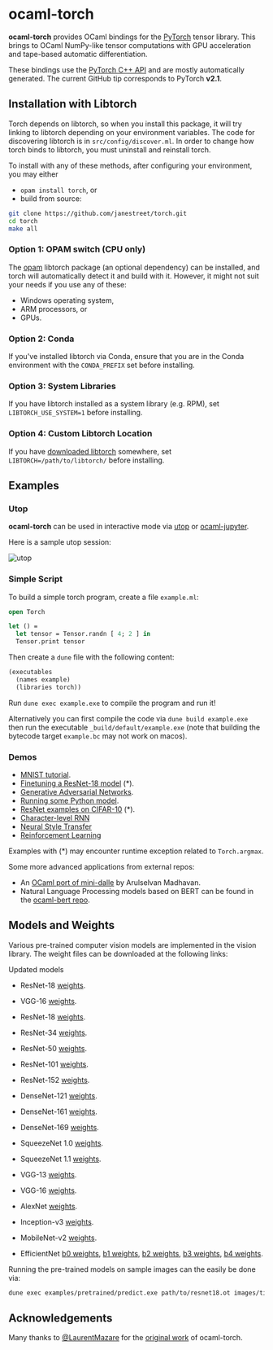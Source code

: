 # ocaml-torch
__ocaml-torch__ provides OCaml bindings for the [PyTorch](https://pytorch.org) tensor library.
This brings to OCaml NumPy-like tensor computations with GPU acceleration and tape-based automatic
differentiation.

These bindings use the [PyTorch C++ API](https://pytorch.org/cppdocs/) and are
mostly automatically generated.
The current GitHub tip corresponds to PyTorch **v2.1**.

## Installation with Libtorch

Torch depends on libtorch, so when you install this package, it will try linking to
libtorch depending on your environment variables.
The code for discovering libtorch is in `src/config/discover.ml`.
In order to change how torch binds to libtorch, you must uninstall and reinstall torch.

To install with any of these methods, after configuring your environment, you may either

* `opam install torch`, or
* build from source:
```bash
git clone https://github.com/janestreet/torch.git
cd torch
make all
```

### Option 1: OPAM switch (CPU only)

The [opam](https://opam.ocaml.org/) libtorch package (an optional dependency) can be
installed, and torch will automatically detect it and build with it. However, it might not
suit your needs if you use any of these:
* Windows operating system,
* ARM processors, or
* GPUs.

### Option 2: Conda

If you've installed libtorch via Conda, ensure that you are in the Conda environment with
the `CONDA_PREFIX` set before installing.

### Option 3: System Libraries

If you have libtorch installed as a system library (e.g. RPM), set `LIBTORCH_USE_SYSTEM=1`
before installing.

### Option 4: Custom Libtorch Location
If you have [downloaded libtorch](https://pytorch.org) somewhere, set
`LIBTORCH=/path/to/libtorch/` before installing.

## Examples

### Utop

__ocaml-torch__ can be used in interactive mode via
[utop](https://github.com/ocaml-community/utop) or
[ocaml-jupyter](https://github.com/akabe/ocaml-jupyter).

Here is a sample utop session:

![utop](./images/utop.png)

### Simple Script

To build a simple torch program, create a file `example.ml`:

```ocaml
open Torch

let () =
  let tensor = Tensor.randn [ 4; 2 ] in
  Tensor.print tensor
```

Then create a `dune` file with the following content:

```ocaml
(executables
  (names example)
  (libraries torch))
```

Run `dune exec example.exe` to compile the program and run it!

Alternatively you can first compile the code via `dune build example.exe` then run the executable
`_build/default/example.exe` (note that building the bytecode target `example.bc` may
not work on macos).

### Demos

* [MNIST tutorial](./examples/mnist/README.md).
* [Finetuning a ResNet-18 model](./examples/pretrained/README.md) (*).
* [Generative Adversarial Networks](./examples/gan/README.md).
* [Running some Python model](./examples/jit/README.md).
* [ResNet examples on CIFAR-10](./examples/cifar/README.md) (*).
* [Character-level RNN](./examples/char_rnn/README.md)
* [Neural Style Transfer](./examples/neural_transfer/README.md)
* [Reinforcement Learning](./examples/reinforcement-learning/README.md)

Examples with (*) may encounter runtime exception related to `Torch.argmax`.

Some more advanced applications from external repos:

* An [OCaml port of mini-dalle](https://github.com/ArulselvanMadhavan/mini_dalle) by Arulselvan Madhavan.
* Natural Language Processing models based on BERT can be found in the
[ocaml-bert repo](https://github.com/LaurentMazare/ocaml-bert).

## Models and Weights

Various pre-trained computer vision models are implemented in the vision library.
The weight files can be downloaded at the following links:

Updated models
* ResNet-18 [weights](https://github.com/LaurentMazare/tch-rs/releases/download/mw/resnet18.ot).
* VGG-16 [weights](https://github.com/LaurentMazare/tch-rs/releases/download/mw/vgg16.ot).


* ResNet-18 [weights](https://github.com/LaurentMazare/ocaml-torch/releases/download/v0.1-unstable/resnet18.ot).
* ResNet-34 [weights](https://github.com/LaurentMazare/ocaml-torch/releases/download/v0.1-unstable/resnet34.ot).
* ResNet-50 [weights](https://github.com/LaurentMazare/ocaml-torch/releases/download/v0.1-unstable/resnet50.ot).
* ResNet-101 [weights](https://github.com/LaurentMazare/ocaml-torch/releases/download/v0.1-unstable/resnet101.ot).
* ResNet-152 [weights](https://github.com/LaurentMazare/ocaml-torch/releases/download/v0.1-unstable/resnet152.ot).
* DenseNet-121 [weights](https://github.com/LaurentMazare/ocaml-torch/releases/download/v0.1-unstable/densenet121.ot).
* DenseNet-161 [weights](https://github.com/LaurentMazare/ocaml-torch/releases/download/v0.1-unstable/densenet161.ot).
* DenseNet-169 [weights](https://github.com/LaurentMazare/ocaml-torch/releases/download/v0.1-unstable/densenet169.ot).
* SqueezeNet 1.0 [weights](https://github.com/LaurentMazare/ocaml-torch/releases/download/v0.1-unstable/squeezenet1_0.ot).
* SqueezeNet 1.1 [weights](https://github.com/LaurentMazare/ocaml-torch/releases/download/v0.1-unstable/squeezenet1_1.ot).
* VGG-13 [weights](https://github.com/LaurentMazare/ocaml-torch/releases/download/v0.1-unstable/vgg13.ot).
* VGG-16 [weights](https://github.com/LaurentMazare/ocaml-torch/releases/download/v0.1-unstable/vgg16.ot).
* AlexNet [weights](https://github.com/LaurentMazare/ocaml-torch/releases/download/v0.1-unstable/alexnet.ot).
* Inception-v3 [weights](https://github.com/LaurentMazare/ocaml-torch/releases/download/v0.1-unstable/inception-v3.ot).
* MobileNet-v2 [weights](https://github.com/LaurentMazare/ocaml-torch/releases/download/v0.1-unstable/mobilenet-v2.ot).
* EfficientNet
  [b0 weights](https://github.com/LaurentMazare/ocaml-torch/releases/download/v0.1-unstable/efficientnet-b0.ot),
  [b1 weights](https://github.com/LaurentMazare/ocaml-torch/releases/download/v0.1-unstable/efficientnet-b1.ot),
  [b2 weights](https://github.com/LaurentMazare/ocaml-torch/releases/download/v0.1-unstable/efficientnet-b2.ot),
  [b3 weights](https://github.com/LaurentMazare/ocaml-torch/releases/download/v0.1-unstable/efficientnet-b3.ot),
  [b4 weights](https://github.com/LaurentMazare/ocaml-torch/releases/download/v0.1-unstable/efficientnet-b4.ot).

Running the pre-trained models on sample images can the easily be done via:
```bash
dune exec examples/pretrained/predict.exe path/to/resnet18.ot images/tiger.jpg
```

## Acknowledgements

Many thanks to [@LaurentMazare](https://github.com/LaurentMazare) for the [original
work](https://github.com/LaurentMazare/ocaml-torch) of ocaml-torch.
